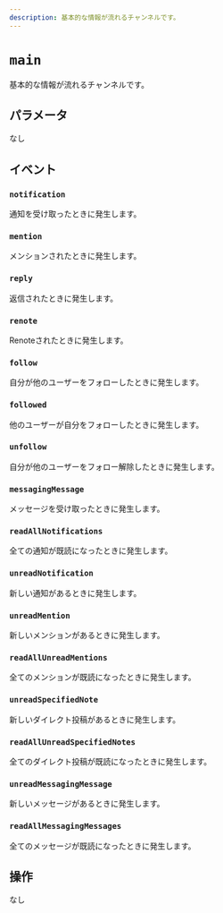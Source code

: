```yaml
---
description: 基本的な情報が流れるチャンネルです。
---
```


# `main`

基本的な情報が流れるチャンネルです。

## パラメータ

なし

## イベント

### `notification`

<MkSchemaViewer :schema="{
$ref: 'misskey://Notification'
}"/>

通知を受け取ったときに発生します。

### `mention`

<MkSchemaViewer :schema="{
$ref: 'misskey://Note'
}"/>

メンションされたときに発生します。

### `reply`

<MkSchemaViewer :schema="{
$ref: 'misskey://Note'
}"/>

返信されたときに発生します。

### `renote`

<MkSchemaViewer :schema="{
$ref: 'misskey://Note'
}"/>

Renoteされたときに発生します。

### `follow`

<MkSchemaViewer :schema="{
$ref: 'misskey://User'
}"/>

自分が他のユーザーをフォローしたときに発生します。

### `followed`

<MkSchemaViewer :schema="{
$ref: 'misskey://User'
}"/>

他のユーザーが自分をフォローしたときに発生します。

### `unfollow`

<MkSchemaViewer :schema="{
$ref: 'misskey://User'
}"/>

自分が他のユーザーをフォロー解除したときに発生します。

### `messagingMessage`

<MkSchemaViewer :schema="{
$ref: 'misskey://MessagingMessage'
}"/>

メッセージを受け取ったときに発生します。

### `readAllNotifications`

全ての通知が既読になったときに発生します。

### `unreadNotification`

新しい通知があるときに発生します。

### `unreadMention`

新しいメンションがあるときに発生します。

### `readAllUnreadMentions`

全てのメンションが既読になったときに発生します。

### `unreadSpecifiedNote`

新しいダイレクト投稿があるときに発生します。

### `readAllUnreadSpecifiedNotes`

全てのダイレクト投稿が既読になったときに発生します。

### `unreadMessagingMessage`

新しいメッセージがあるときに発生します。

### `readAllMessagingMessages`

全てのメッセージが既読になったときに発生します。

## 操作

なし
